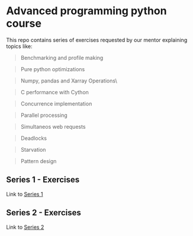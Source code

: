 # Advanced programming python course

This repo contains series of exercises requested by our mentor explaining topics like:
> Benchmarking and profile making

> Pure python optimizations

> Numpy, pandas and Xarray Operations\

> C performance with Cython

> Concurrence implementation

> Parallel processing

> Simultaneos web requests

> Deadlocks

> Starvation

> Pattern design

## Series 1 - Exercises
Link to [Series 1](https://github.com/alanmvh/Python-Advanced-Programming/tree/main/Serie_1_Exercises)

## Series 2 - Exercises
Link to [Series 2](https://github.com/alanmvh/Python-Advanced-Programming/tree/main/Serie_2_Exercises)